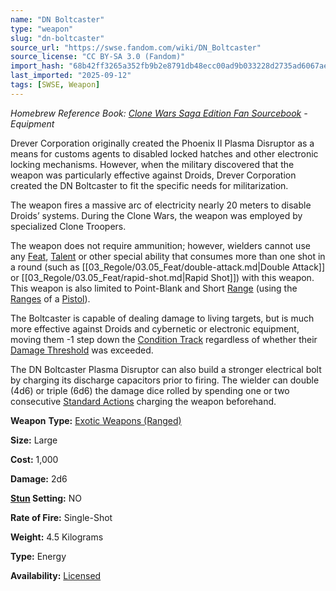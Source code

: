 ```yaml
---
name: "DN Boltcaster"
type: "weapon"
slug: "dn-boltcaster"
source_url: "https://swse.fandom.com/wiki/DN_Boltcaster"
source_license: "CC BY-SA 3.0 (Fandom)"
import_hash: "68b42ff3265a352fb9b2e8791db48ecc00ad9b033228d2735ad6067aec91036d"
last_imported: "2025-09-12"
tags: [SWSE, Weapon]
---
```

*Homebrew Reference Book: [Clone Wars Saga Edition Fan Sourcebook](https://swse.fandom.com/wiki/Clone_Wars_Saga_Edition_Fan_Sourcebook) - Equipment*

Drever Corporation originally created the Phoenix II Plasma Disruptor as a means for customs agents to disabled locked hatches and other electronic locking mechanisms. However, when the military discovered that the weapon was particularly effective against Droids, Drever Corporation created the DN Boltcaster to fit the specific needs for militarization.

The weapon fires a massive arc of electricity nearly 20 meters to disable Droids’ systems. During the Clone Wars, the weapon was employed by specialized Clone Troopers.

The weapon does not require ammunition; however, wielders cannot use any [Feat](https://swse.fandom.com/wiki/Feat), [Talent](https://swse.fandom.com/wiki/Talent) or other special ability that consumes more than one shot in a round (such as [[03_Regole/03.05_Feat/double-attack.md|Double Attack]] or [[03_Regole/03.05_Feat/rapid-shot.md|Rapid Shot]]) with this weapon. This weapon is also limited to Point-Blank and Short [Range](https://swse.fandom.com/wiki/Range) (using the [Ranges](https://swse.fandom.com/wiki/Ranges) of a [Pistol](https://swse.fandom.com/wiki/Pistol)).

The Boltcaster is capable of dealing damage to living targets, but is much more effective against Droids and cybernetic or electronic equipment, moving them -1 step down the [Condition Track](https://swse.fandom.com/wiki/Condition_Track) regardless of whether their [Damage Threshold](https://swse.fandom.com/wiki/Damage_Threshold) was exceeded.

The DN Boltcaster Plasma Disruptor can also build a stronger electrical bolt by charging its discharge capacitors prior to firing. The wielder can double (4d6) or triple (6d6) the damage dice rolled by spending one or two consecutive [Standard Actions](https://swse.fandom.com/wiki/Standard_Actions) charging the weapon beforehand.

**Weapon** **Type:** [Exotic Weapons (Ranged)](https://swse.fandom.com/wiki/Exotic_Weapons_(Ranged))

**Size:** Large

**Cost:** 1,000

**Damage:** 2d6

**[Stun](https://swse.fandom.com/wiki/Stun) Setting:** NO

**Rate of Fire:** Single-Shot

**Weight:** 4.5 Kilograms

**Type:** Energy

**Availability:** [Licensed](https://swse.fandom.com/wiki/Licensed)